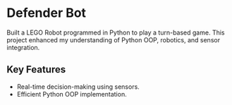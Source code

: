 # Defender Bot
Built a LEGO Robot programmed in Python to play a turn-based game. This project enhanced my understanding of Python OOP, robotics, and sensor integration.

## Key Features
- Real-time decision-making using sensors.
- Efficient Python OOP implementation.